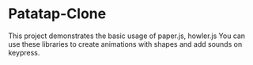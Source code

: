 # Patatap-Clone

This project demonstrates the basic usage of paper.js, howler.js
You can use these libraries to create animations with shapes and add sounds on keypress.
